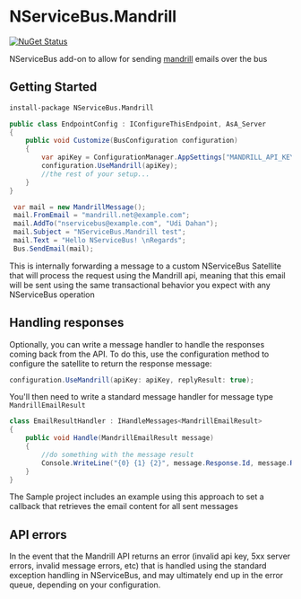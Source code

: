 # NServiceBus.Mandrill

<a href="http://www.nuget.org/packages/NServiceBus.Mandrill/"><img src="http://img.shields.io/nuget/v/NServiceBus.Mandrill.svg?" title="NuGet Status"></a>

NServiceBus add-on to allow for sending [mandrill](https://mandrillapp.com/api/docs/) emails over the bus


## Getting Started

```ps
install-package NServiceBus.Mandrill
```

```cs
public class EndpointConfig : IConfigureThisEndpoint, AsA_Server
{
    public void Customize(BusConfiguration configuration)
    {
        var apiKey = ConfigurationManager.AppSettings["MANDRILL_API_KEY"]; //load your api key from somewhere
        configuration.UseMandrill(apiKey);
        //the rest of your setup...
    }
}

```

```cs
 var mail = new MandrillMessage();
 mail.FromEmail = "mandrill.net@example.com";
 mail.AddTo("nservicebus@example.com", "Udi Dahan");
 mail.Subject = "NServiceBus.Mandrill test";
 mail.Text = "Hello NServiceBus! \nRegards";
 Bus.SendEmail(mail);
```


This is internally forwarding a message to a custom NServiceBus Satellite that will process the request using the Mandrill api, meaning that this email will be sent using the same transactional behavior you expect with any NServiceBus operation

## Handling responses

Optionally, you can write a message handler to handle the responses coming back from the API. To do this, use the configuration method to configure the satellite to return the response message:

```cs
configuration.UseMandrill(apiKey: apiKey, replyResult: true);
```

You'll then need to write a standard message handler for message type `MandrillEmailResult`

```cs
class EmailResultHandler : IHandleMessages<MandrillEmailResult>
{
    public void Handle(MandrillEmailResult message)
    {
        //do something with the message result
        Console.WriteLine("{0} {1} {2}", message.Response.Id, message.Response.Status, message.Response.Email);
    }
}
```

The Sample project includes an example using this approach to set a callback that retrieves the email content for all sent messages

## API errors

In the event that the Mandrill API returns an error (invalid api key, 5xx server errors, invalid message errors, etc) that is handled using the standard exception handling in NServiceBus, and may ultimately end up in the error queue, depending on your configuration. 
